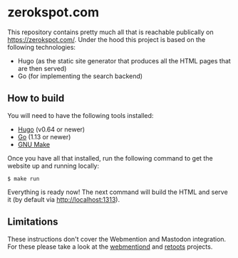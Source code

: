 # zerokspot.com

This repository contains pretty much all that is reachable publically on
<https://zerokspot.com/>. Under the hood this project is based on the following
technologies:

- Hugo (as the static site generator that produces all the HTML pages that are
  then served)
- Go (for implementing the search backend)


## How to build

You will need to have the following tools installed:

- [Hugo][] (v0.64 or newer)
- [Go][] (1.13 or newer)
- [GNU Make][make]

Once you have all that installed, run the following command to get the website
up and running locally:

```
$ make run
```

Everything is ready now! The next command will build the HTML and serve it (by
default via <http://localhost:1313>).


[hugo]: https://gohugo.io/
[go]: https://go.dev/
[make]: https://www.gnu.org/software/make/


## Limitations

These instructions don't cover the Webmention and Mastodon integration. For
these please take a look at the [webmentiond][] and [retoots][] projects.

[webmentiond]: https://webmentiond.org/
[retoots]: https://github.com/zerok/retoots
